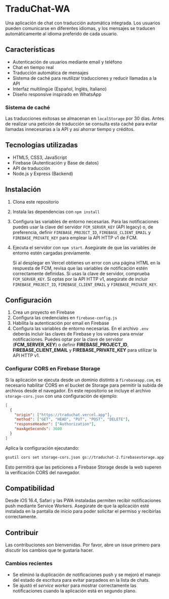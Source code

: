 # TraduChat-WA

Una aplicación de chat con traducción automática integrada. Los usuarios pueden comunicarse en diferentes idiomas, y los mensajes se traducen automáticamente al idioma preferido de cada usuario.

## Características

- Autenticación de usuarios mediante email y teléfono
- Chat en tiempo real
- Traducción automática de mensajes
- Sistema de caché para reutilizar traducciones y reducir llamadas a la API
- Interfaz multilingüe (Español, Inglés, Italiano)
- Diseño responsive inspirado en WhatsApp

### Sistema de caché

Las traducciones exitosas se almacenan en `localStorage` por 30 días. Antes de
realizar una petición de traducción se consulta esta caché para evitar llamadas
innecesarias a la API y así ahorrar tiempo y créditos.

## Tecnologías utilizadas

- HTML5, CSS3, JavaScript
- Firebase (Autenticación y Base de datos)
- API de traducción
- Node.js y Express (Backend)

## Instalación

1. Clona este repositorio
2. Instala las dependencias con `npm install`
3. Configura las variables de entorno necesarias. Para las notificaciones puedes
   usar la clave del servidor `FCM_SERVER_KEY` (API legacy) o, de preferencia,
   definir `FIREBASE_PROJECT_ID`, `FIREBASE_CLIENT_EMAIL` y
   `FIREBASE_PRIVATE_KEY` para emplear la API HTTP v1 de FCM.
4. Ejecuta el servidor con `npm start`. Asegúrate de que las variables de
   entorno estén cargadas previamente.

   Si al desplegar en Vercel obtienes un error con una página HTML en la
   respuesta de FCM, revisa que las variables de notificación estén correctamente
   definidas. Si usas la clave de servidor, comprueba `FCM_SERVER_KEY`. Si optas
   por la API HTTP v1, asegúrate de incluir `FIREBASE_PROJECT_ID`,
   `FIREBASE_CLIENT_EMAIL` y `FIREBASE_PRIVATE_KEY`.

## Configuración

1. Crea un proyecto en Firebase
2. Configura las credenciales en `firebase-config.js`
3. Habilita la autenticación por email en Firebase
4. Configura las variables de entorno necesarias. En el archivo `.env` deberás incluir
   las claves de Firebase y los valores para enviar notificaciones. Puedes optar por
   la clave de servidor (**FCM_SERVER_KEY**) o definir **FIREBASE_PROJECT_ID**,
   **FIREBASE_CLIENT_EMAIL** y **FIREBASE_PRIVATE_KEY** para utilizar la API HTTP v1.

### Configurar CORS en Firebase Storage

Si la aplicación se ejecuta desde un dominio distinto a `firebaseapp.com`, es
necesario habilitar CORS en el bucket de Storage para permitir la subida de
archivos desde el navegador. En este repositorio se incluye el archivo
`storage-cors.json` con una configuración de ejemplo:

```json
[
  {
    "origin": ["https://traduchat.vercel.app"],
    "method": ["GET", "HEAD", "PUT", "POST", "DELETE"],
    "responseHeader": ["Authorization"],
    "maxAgeSeconds": 3600
  }
]
```

Aplica la configuración ejecutando:

```bash
gsutil cors set storage-cors.json gs://traduchat-2.firebasestorage.app
```

Esto permitirá que las peticiones a Firebase Storage desde la web superen la
verificación CORS del navegador.

## Compatibilidad

Desde iOS 16.4, Safari y las PWA instaladas permiten recibir notificaciones push
mediante Service Workers. Asegúrate de que la aplicación esté instalada en la
pantalla de inicio para poder solicitar el permiso y recibirlas correctamente.

## Contribuir

Las contribuciones son bienvenidas. Por favor, abre un issue primero para discutir los cambios que te gustaría hacer.

### Cambios recientes

- Se eliminó la duplicación de notificaciones push y se mejoró el manejo del estado de escritura para evitar parpadeos en la lista de chats.
- Se ajustó el *service worker* para mostrar correctamente las notificaciones cuando la aplicación está en segundo plano.
